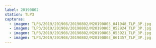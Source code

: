 ```yaml
---
label: 20190802
station: TLP3
capturas:
  - imagem: TLP3/2019/201908/20190802/M20190803_041948_TLP_3P.jpg
  - imagem: TLP3/2019/201908/20190802/M20190803_052924_TLP_3P.jpg
  - imagem: TLP3/2019/201908/20190802/M20190803_053921_TLP_3P.jpg
  - imagem: TLP3/2019/201908/20190802/M20190803_061357_TLP_3P.jpg
---
```

